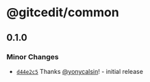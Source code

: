 # @gitcedit/common

## 0.1.0

### Minor Changes

- [`d44e2c5`](https://github.com/yonycalsin/gitcedit/commit/d44e2c54300d21d30dbdf9f4b4037820f5b7bda0) Thanks [@yonycalsin](https://github.com/yonycalsin)! - initial release
